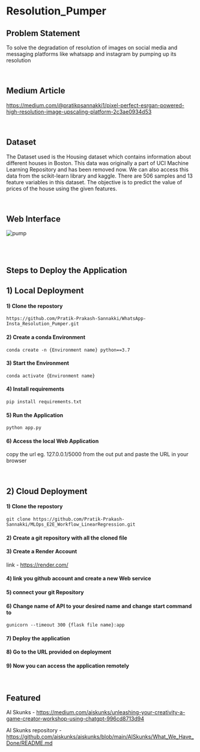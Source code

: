 # Resolution_Pumper
  
  
  
## Problem Statement 

To solve the degradation of resolution of images on social media and messaging platforms like whatsapp and instagram by pumping up its resolution

<br>

## Medium Article

https://medium.com/@pratikpsannakki1/pixel-perfect-esrgan-powered-high-resolution-image-upscaling-platform-2c3ae0934d53

<br>


## Dataset

The Dataset used is the Housing dataset which contains information about different houses in Boston. This data was originally a part of UCI Machine Learning Repository and has been removed now. We can also access this data from the scikit-learn library and kaggle. There are 506 samples and 13 feature variables in this dataset. The objective is to predict the value of prices of the house using the given features.


<br>


## Web Interface

![pump](https://user-images.githubusercontent.com/114252357/225192633-f62abffc-89e2-44ed-80e2-d813b40c25b9.png)



<br>
<br>


##  Steps to Deploy the Application

## 1)  Local Deployment

#### 1) Clone the repostory 

```
https://github.com/Pratik-Prakash-Sannakki/WhatsApp-Insta_Resolution_Pumper.git

```
#### 2) Create a conda Environment 

```
conda create -n {Environment name} python==3.7 

```

#### 3) Start the Environment 

```
conda activate {Environment name} 

```

#### 4) Install requirements

```
pip install requirements.txt

```

#### 5) Run the Application 
```
python app.py

```

#### 6)  Access the local Web Application  

   copy the url eg. 127.0.0.1/5000 from the out put and paste the URL in your browser 

<br>


## 2)  Cloud Deployment


#### 1) Clone the repostory 

```
git clone https://github.com/Pratik-Prakash-Sannakki/MLOps_E2E_Workflow_LinearRegression.git

```
#### 2) Create a git repository with all the cloned file  
#### 3) Create a Render Account 
  link - https://render.com/
#### 4) link you github account and create a new Web service
#### 5) connect your git Repository 
#### 6) Change name of API to your desired name and change start command to
```
gunicorn --timeout 300 {flask file name}:app

```
#### 7) Deploy the application 

#### 8) Go to the URL provided on deployment 

#### 9) Now you can access the application remotely


<br>

## Featured 

AI Skunks - https://medium.com/aiskunks/unleashing-your-creativity-a-game-creator-workshop-using-chatgpt-996cd8713d94

AI Skunks repository - https://github.com/aiskunks/aiskunks/blob/main/AISkunks/What_We_Have_Done/README.md




